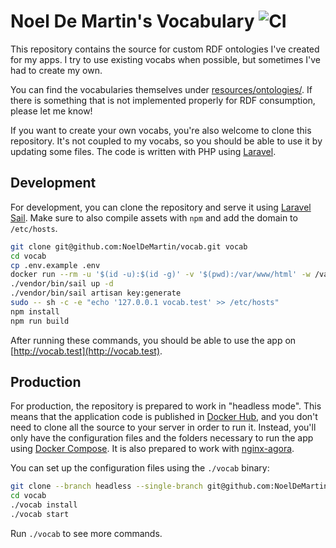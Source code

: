 # Noel De Martin's Vocabulary ![CI](https://github.com/noeldemartin/vocab/actions/workflows/ci.yml/badge.svg)

This repository contains the source for custom RDF ontologies I've created for my apps. I try to use existing vocabs when possible, but sometimes I've had to create my own.

You can find the vocabularies themselves under [resources/ontologies/](resources/ontologies/). If there is something that is not implemented properly for RDF consumption, please let me know!

If you want to create your own vocabs, you're also welcome to clone this repository. It's not coupled to my vocabs, so you should be able to use it by updating some files. The code is written with PHP using [Laravel](https://laravel.com).

## Development

For development, you can clone the repository and serve it using [Laravel Sail](https://laravel.com/docs/sail). Make sure to also compile assets with `npm` and add the domain to `/etc/hosts`.

```sh
git clone git@github.com:NoelDeMartin/vocab.git vocab
cd vocab
cp .env.example .env
docker run --rm -u '$(id -u):$(id -g)' -v '$(pwd):/var/www/html' -w /var/www/html laravelsail/php82-composer:latest composer install --ignore-platform-reqs
./vendor/bin/sail up -d
./vendor/bin/sail artisan key:generate
sudo -- sh -c -e "echo '127.0.0.1 vocab.test' >> /etc/hosts"
npm install
npm run build
```

After running these commands, you should be able to use the app on [http://vocab.test](http://vocab.test).

## Production

For production, the repository is prepared to work in "headless mode". This means that the application code is published in [Docker Hub](https://hub.docker.com/r/noeldemartin/vocab), and you don't need to clone all the source to your server in order to run it. Instead, you'll only have the configuration files and the folders necessary to run the app using [Docker Compose](https://docs.docker.com/compose/). It is also prepared to work with [nginx-agora](https://github.com/noeldemartin/nginx-agora).

You can set up the configuration files using the `./vocab` binary:

```sh
git clone --branch headless --single-branch git@github.com:NoelDeMartin/vocab.git vocab
cd vocab
./vocab install
./vocab start
```

Run `./vocab` to see more commands.
